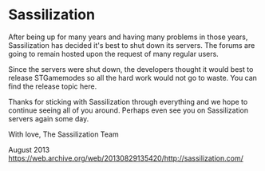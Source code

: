# Sassilization

After being up for many years and having many problems in those years, Sassilization has decided it's best to shut down its servers. The forums are going to remain hosted upon the request of many regular users.

Since the servers were shut down, the developers thought it would best to release STGamemodes so all the hard work would not go to waste. You can find the release topic here.

Thanks for sticking with Sassilization through everything and we hope to continue seeing all of you around. Perhaps even see you on Sassilization servers again some day.

With love,
The Sassilization Team

August 2013
https://web.archive.org/web/20130829135420/http://sassilization.com/

